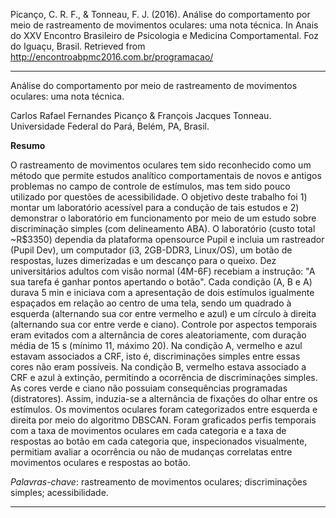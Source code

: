 Picanço, C. R. F., & Tonneau, F. J. (2016). Análise do comportamento por meio de rastreamento de movimentos oculares: uma nota técnica. In Anais do XXV Encontro Brasileiro de Psicologia e Medicina Comportamental. Foz do Iguaçu, Brasil. Retrieved from http://encontroabpmc2016.com.br/programacao/
___

Análise do comportamento por meio de rastreamento de movimentos oculares: uma nota técnica.

Carlos Rafael Fernandes Picanço & François Jacques Tonneau.   
Universidade Federal do Pará, Belém, PA, Brasil.

**Resumo**

O rastreamento de movimentos oculares tem sido reconhecido como um método que permite estudos analítico comportamentais de novos e antigos problemas no campo de controle de estímulos, mas tem sido pouco utilizado por questões de acessibilidade. O objetivo deste trabalho foi 1) montar um laboratório acessível para a condução de tais estudos e 2) demonstrar o laboratório em funcionamento por meio de um estudo sobre discriminação simples (com delineamento ABA). O laboratório (custo total ~R$3350) dependia da plataforma opensource Pupil e incluia um rastreador (Pupil Dev), um computador (i3, 2GB-DDR3, Linux/OS), um botão de respostas, luzes dimerizadas e um descanço para o queixo. Dez universitários adultos com visão normal (4M-6F) recebiam a instrução: "A sua tarefa é ganhar pontos apertando o botão". Cada condição (A, B e A) durava 5 min e iniciava com a apresentação de dois estímulos igualmente espaçados em relação ao centro de uma tela, sendo um quadrado à esquerda (alternando sua cor entre vermelho e azul) e um círculo à direita (alternando sua cor entre verde e ciano). Controle por aspectos temporais eram evitados com a alternância de cores aleatoriamente, com duração média de 15 s (mínimo 11, máximo 20). Na condição A, vermelho e azul estavam associados a CRF, isto é, discriminações simples entre essas cores não eram possíveis. Na condição B, vermelho estava associado a CRF e azul à extinção, permitindo a ocorrência de discriminações simples. As cores verde e ciano não possuiam consequências programadas (distratores). Assim, induzia-se a alternância de fixações do olhar entre os estímulos. Os movimentos oculares foram categorizados entre esquerda e direita por meio do algoritmo DBSCAN. Foram graficados perfis temporais com a taxa de movimentos oculares em cada categoria e a taxa de respostas ao botão em cada categoria que, inspecionados visualmente, permitiam avaliar a ocorrência ou não de mudanças correlatas entre movimentos oculares e respostas ao botão.

*Palavras-chave*: rastreamento de movimentos oculares; discriminações simples; acessibilidade.

___
